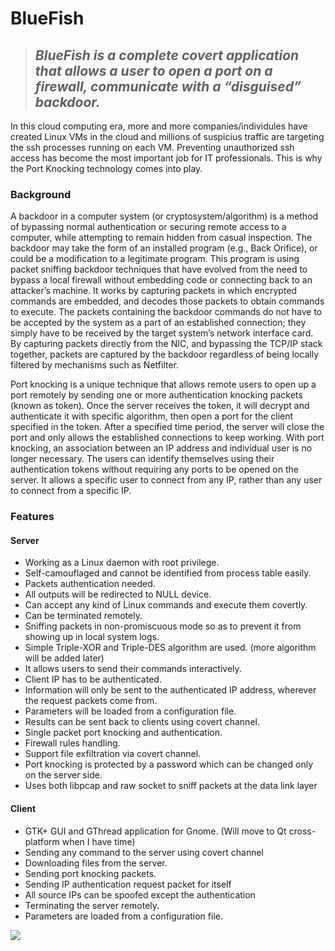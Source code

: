 # BlueFish
> ## **_BlueFish is a complete covert application that allows a user to open a port on a firewall, communicate with a “disguised” backdoor._**

In this cloud computing era, more and more companies/individules have created Linux VMs in the cloud and millions of suspicius traffic are targeting the ssh processes running on each VM. Preventing unauthorized ssh access has become the most important job for IT professionals. This is why the Port Knocking technology comes into play.

### Background
A backdoor in a computer system (or cryptosystem/algorithm) is a method of bypassing normal authentication or securing remote access to a computer, while attempting to remain hidden from casual inspection. The backdoor may take the form of an installed program (e.g., Back Orifice), or could be a modification to a legitimate program. This program is using packet sniffing backdoor techniques that have evolved from the need to bypass a local firewall without embedding code or connecting back to an attacker’s machine. It works by capturing packets in which encrypted commands are embedded, and decodes those packets to obtain commands to execute. The packets containing the backdoor commands do not have to be accepted by the system as a part of an established connection; they simply have to be received by the target system’s network interface card. By capturing packets directly from the NIC, and bypassing the TCP/IP stack together, packets are captured by the backdoor regardless of being locally filtered by mechanisms such as Netfilter.

Port knocking is a unique technique that allows remote users to open up a port remotely by sending one or more authentication knocking packets (known as token). Once the server receives the token, it will decrypt and authenticate it with specific algorithm, then open a port for the client specified in the token. After a specified time period, the server will close the port and only allows the established connections to keep working. With port knocking, an association between an IP address and individual user is no longer necessary. The users can identify themselves using their authentication tokens without requiring any ports to be opened on the server. It allows a specific user to connect from any IP, rather than any user to connect from a specific IP.

### Features

#### Server
- Working as a Linux daemon with root privilege. 
- Self-camouflaged and cannot be identified from process table easily. 
- Packets authentication needed. 
- All outputs will be redirected to NULL device. 
- Can accept any kind of Linux commands and execute them covertly. 
- Can be terminated remotely. 
- Sniffing packets in non-promiscuous mode so as to prevent it from showing up in local system logs. 
- Simple Triple-XOR and Triple-DES algorithm are used. (more algorithm will be added later)
- It allows users to send their commands interactively. 
- Client IP has to be authenticated. 
- Information will only be sent to the authenticated IP address, wherever the request packets come from. 
- Parameters will be loaded from a configuration file. 
- Results can be sent back to clients using covert channel. 
- Single packet port knocking and authentication. 
- Firewall rules handling. 
- Support file exfiltration via covert channel. 
- Port knocking is protected by a password which can be changed only on the server side. 
- Uses both libpcap and raw socket to sniff packets at the data link layer 

#### Client
- GTK+ GUI and GThread application for Gnome. (Will move to Qt cross-platform when I have time)
- Sending any command to the server using covert channel
- Downloading files from the server. 
- Sending port knocking packets. 
- Sending IP authentication request packet for itself
- All source IPs can be spoofed except the authentication
- Terminating the server remotely. 
- Parameters are loaded from a configuration file.

![](https://komarev.com/ghpvc/?username=MeCRO-DEV&color=green)
